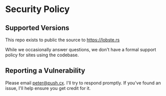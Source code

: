 # Security Policy

## Supported Versions

This repo exists to public the source to https://lobste.rs

While we occasionally answer questions, we don't have a formal support
policy for sites using the codebase.


## Reporting a Vulnerability

Please email peter@push.cx. I'll try to respond promptly.
If you've found an issue, I'll help ensure you get credit for it.
